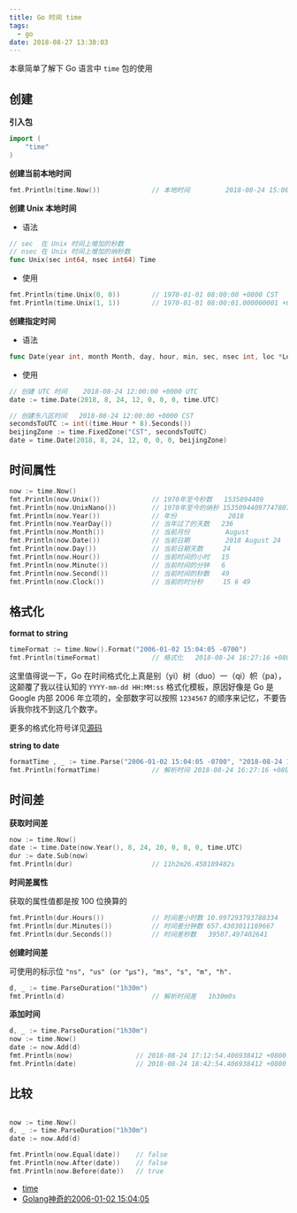 ```yaml
---
title: Go 时间 time
tags:
  - go
date: 2018-08-27 13:38:03
---
```



本章简单了解下 Go 语言中 `time` 包的使用

<!-- more --><!-- toc -->
## 创建

**引入包**

```go
import (
    "time"
)
```

**创建当前本地时间**

```go
fmt.Println(time.Now())             // 本地时间         2018-08-24 15:06:49.77478074 +0800 CST m=+0.000545907
```

**创建 Unix 本地时间**

- 语法

```go
// sec  在 Unix 时间上增加的秒数
// nsec 在 Unix 时间上增加的纳秒数
func Unix(sec int64, nsec int64) Time
```

- 使用

```go
fmt.Println(time.Unix(0, 0))        // 1970-01-01 08:00:00 +0800 CST
fmt.Println(time.Unix(1, 1))        // 1970-01-01 08:00:01.000000001 +0800 CST
```

**创建指定时间**

- 语法

```go
func Date(year int, month Month, day, hour, min, sec, nsec int, loc *Location) Time
```

- 使用

```go
// 创建 UTC 时间    2018-08-24 12:00:00 +0000 UTC
date := time.Date(2018, 8, 24, 12, 0, 0, 0, time.UTC)

// 创建东八区时间   2018-08-24 12:00:00 +0000 CST
secondsToUTC := int((time.Hour * 8).Seconds())
beijingZone := time.FixedZone("CST", secondsToUTC)
date = time.Date(2018, 8, 24, 12, 0, 0, 0, beijingZone)
```

## 时间属性

```go
now := time.Now()
fmt.Println(now.Unix())             // 1970年至今秒数   1535094409
fmt.Println(now.UnixNano())         // 1970年至今的纳秒 1535094409774780740
fmt.Println(now.Year())             // 年份             2018
fmt.Println(now.YearDay())          // 当年过了的天数   236
fmt.Println(now.Month())            // 当前月份         August
fmt.Println(now.Date())             // 当前日期         2018 August 24
fmt.Println(now.Day())              // 当前日期天数     24
fmt.Println(now.Hour())             // 当前时间的小时   15
fmt.Println(now.Minute())           // 当前时间的分钟   6
fmt.Println(now.Second())           // 当前时间的秒数   49
fmt.Println(now.Clock())            // 当前的时分秒     15 6 49
```

## 格式化

**format to string**

```go
timeFormat := time.Now().Format("2006-01-02 15:04:05 -0700")
fmt.Println(timeFormat)             // 格式化   2018-08-24 16:27:16 +0800
```

这里值得说一下，Go 在时间格式化上真是别（yi）树（duo）一（qi）帜（pa），这颠覆了我以往认知的 `YYYY-mm-dd HH:MM:ss` 格式化模板，原因好像是 Go 是 Google 内部 2006 年立项的，全部数字可以按照 `1234567` 的顺序来记忆，不要告诉我你找不到这几个数字。

更多的格式化符号详见[源码](https://github.com/golang/go/blob/master/src/time/format.go)

**string to date**

```go
formatTime , _ := time.Parse("2006-01-02 15:04:05 -0700", "2018-08-24 16:27:16 +0800")
fmt.Println(formatTime)             // 解析时间 2018-08-24 16:27:16 +0800 UTC
```

## 时间差

**获取时间差**

```go
now := time.Now()
date := time.Date(now.Year(), 8, 24, 20, 0, 0, 0, time.UTC)
dur := date.Sub(now)
fmt.Println(dur)                    // 11h2m26.458189482s
```

**时间差属性**

获取的属性值都是按 100 位换算的

```go
fmt.Println(dur.Hours())            // 时间差小时数 10.997293793788334
fmt.Println(dur.Minutes())          // 时间差分钟数 657.4303011169667
fmt.Println(dur.Seconds())          // 时间差秒数   39507.497402641
```

**创建时间差**

可使用的标示位 `"ns", "us" (or "µs"), "ms", "s", "m", "h".`

```go
d, _ := time.ParseDuration("1h30m")
fmt.Println(d)                      // 解析时间差   1h30m0s
```

**添加时间**

```go
d, _ := time.ParseDuration("1h30m")
now := time.Now()
date := now.Add(d)
fmt.Println(now)                // 2018-08-24 17:12:54.406938412 +0800 CST m=+5400.000626286
fmt.Println(date)               // 2018-08-24 18:42:54.406938412 +0800 CST m=+5400.000626286
```

## 比较

```go

now := time.Now()
d, _ := time.ParseDuration("1h30m")
date := now.Add(d)

fmt.Println(now.Equal(date))    // false
fmt.Println(now.After(date))    // false
fmt.Println(now.Before(date))   // true
```

- [time](https://golang.org/pkg/time/)
- [Golang神奇的2006-01-02 15:04:05](https://www.jianshu.com/p/c7f7fbb16932)
